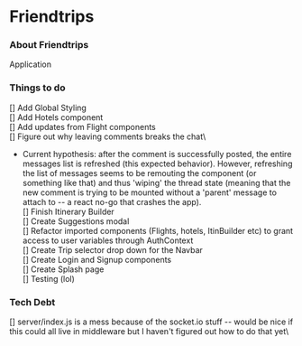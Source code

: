 # Friendtrips

### About Friendtrips
Application

### Things to do
[] Add Global Styling\
[] Add Hotels component\
[] Add updates from Flight components\
[] Figure out why leaving comments breaks the chat\
  - Current hypothesis: after the comment is successfully posted, the entire messages list is refreshed (this expected behavior).  However, refreshing the list of messages seems to be remouting the component (or something like that) and thus 'wiping' the thread state (meaning that the new comment is trying to be mounted without a 'parent' message to attach to -- a react no-go that crashes the app).\
[] Finish Itinerary Builder\
[] Create Suggestions modal\
[] Refactor imported components (Flights, hotels, ItinBuilder etc) to grant access to user variables through AuthContext\
[] Create Trip selector drop down for the Navbar\
[] Create Login and Signup components\
[] Create Splash page\
[] Testing (lol)


### Tech Debt
[] server/index.js is a mess because of the socket.io stuff -- would be nice if this could all live in middleware but I haven't figured out how to do that yet\